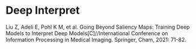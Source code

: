 # Deep Interpret

Liu Z, Adeli E, Pohl K M, et al. Going Beyond Saliency Maps: Training Deep Models to Interpret Deep Models[C]//International Conference on Information Processing in Medical Imaging. Springer, Cham, 2021: 71-82.

